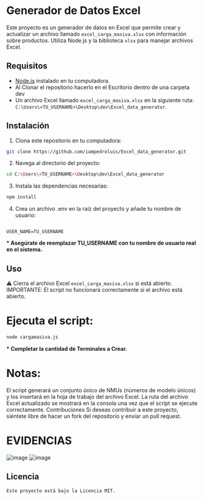 
# Generador de Datos Excel

Este proyecto es un generador de datos en Excel que permite crear y actualizar un archivo llamado `excel_carga_masiva.xlsx` con información sobre productos. Utiliza Node.js y la biblioteca `xlsx` para manejar archivos Excel.

## Requisitos

- [Node.js](https://nodejs.org/) instalado en tu computadora.
- Al Clonar el repositorio hacerlo en el Escritorio dentro de una carpeta dev 
- Un archivo Excel llamado `excel_carga_masiva.xlsx` en la siguiente ruta: `C:\Users\<TU_USERNAME>\Desktop\dev\Excel_data_generator`.

## Instalación

1. Clona este repositorio en tu computadora:

```bash
git clone https://github.com/iampedroluis/Excel_data_generator.git
```

2. Navega al directorio del proyecto:

```bash
cd C:\Users\<TU_USERNAME>\Desktop\dev\Excel_data_generator
````

3. Instala las dependencias necesarias:

```bash
npm install
```

4. Crea un archivo .env en la raíz del proyecto y añade tu nombre de usuario:

```code

USER_NAME=TU_USERNAME

````

__* Asegúrate de reemplazar TU_USERNAME con tu nombre de usuario real en el sistema.__

## Uso

⚠  Cierra el archivo Excel `excel_carga_masiva.xlsx` si está abierto. IMPORTANTE: El script no funcionará correctamente si el archivo está abierto.

# Ejecuta el script:

```bash
node cargamasiva.js
```
__* Completar la cantidad de Terminales a Crear.__




# Notas:
El script generará un conjunto único de NMUs (números de modelo únicos) y los insertará en la hoja de trabajo del archivo Excel.
La ruta del archivo Excel actualizado se mostrará en la consola una vez que el script se ejecute correctamente.
Contribuciones
Si deseas contribuir a este proyecto, siéntete libre de hacer un fork del repositorio y enviar un pull request.





# EVIDENCIAS
![image](https://github.com/user-attachments/assets/ca444743-9c32-47cf-ba5c-dfa97b5c78b4)
![image](https://github.com/user-attachments/assets/9202c4c7-595c-4951-98fe-44a33b3d6cf6)


















## Licencia
`Este proyecto está bajo la Licencia MIT.`





